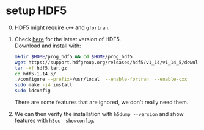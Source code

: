 # setup HDF5

0. HDF5 might require `c++` and `gfortran`.
1. Check [here](https://www.hdfgroup.org/download-hdf5/source-code/) for the latest version of HDF5. \
   Download and install with:

   ```bash
   mkdir $HOME/prog_hdf5 && cd $HOME/prog_hdf5
   wget https://support.hdfgroup.org/releases/hdf5/v1_14/v1_14_5/downloads/hdf5-1.14.5.tar.gz -O hdf5.tar.gz
   tar -xf hdf5.tar.gz
   cd hdf5-1.14.5/
   ./configure --prefix=/usr/local  --enable-fortran  --enable-cxx
   sudo make -j4 install
   sudo ldconfig
   ```

   There are some features that are ignored, we don't really need them.
2. We can then verify the installation with `h5dump --version` and show features with `h5cc -showconfig`.
